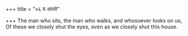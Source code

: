 +++
title = "०६ य आस्ते"

+++
The man who sits, the man who walks, and whosoever looks on us,  
     Of these we closely shut the eyes, even as we closely shut this house.